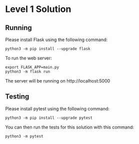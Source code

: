 # Level 1 Solution

## Running

Please install Flask using the following command:

    python3 -m pip install --upgrade flask

To run the web server:

    export FLASK_APP=main.py
    python3 -m flask run

The server will be running on http://localhost:5000

## Testing

Please install pytest using the following command:

    python3 -m pip install --upgrade pytest

You can then run the tests for this solution with this command:

    python3 -m pytest
